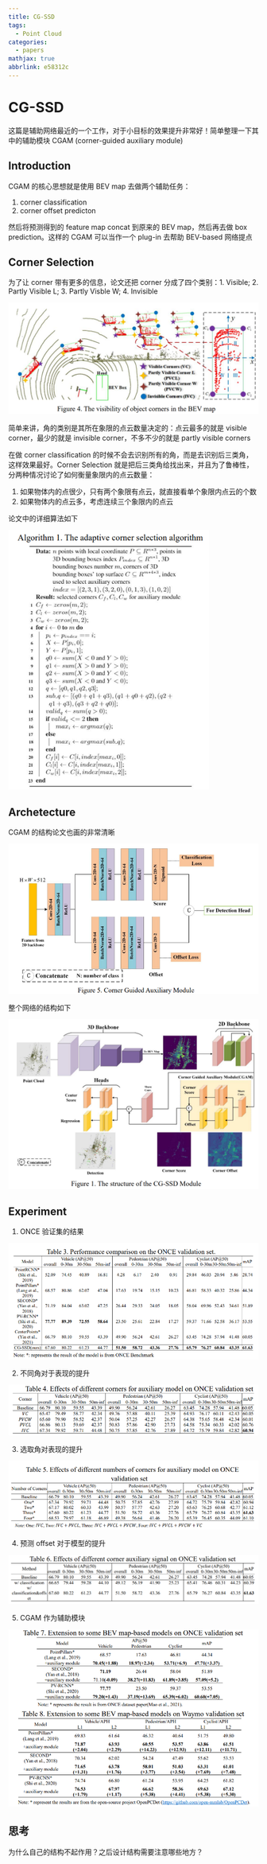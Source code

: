 ```yaml
---
title: CG-SSD
tags:
  - Point Cloud
categories:
  - papers
mathjax: true
abbrlink: e58312c
---
```


# CG-SSD

这篇是辅助网络最近的一个工作，对于小目标的效果提升非常好！简单整理一下其中的辅助模块 CGAM (corner-guided auxiliary module)

## Introduction

CGAM 的核心思想就是使用 BEV map 去做两个辅助任务：

1. corner classification
2. corner offset predicton

然后将预测得到的 feature map concat 到原来的 BEV map，然后再去做 box prediction。这样的 CGAM 可以当作一个 plug-in 去帮助 BEV-based 网络提点

## Corner Selection

为了让 corner 带有更多的信息，论文还把 corner 分成了四个类别：1. Visible; 2. Partly Visible L; 3. Partly Visble W; 4. Invisible

<img src="CG-SSD/image-20220519180350316.png" alt="image-20220519180350316" style="zoom:50%;" />

简单来讲，角的类别是其所在象限的点云数量决定的：点云最多的就是 visible corner，最少的就是 invisible corner，不多不少的就是 partly visible corners

在做 corner classification 的时候不会去识别所有的角，而是去识别后三类角，这样效果最好。Corner Selection 就是把后三类角给找出来，并且为了鲁棒性，分两种情况讨论了如何衡量象限内的点云数量：

1. 如果物体内的点很少，只有两个象限有点云，就直接看单个象限内点云的个数
2. 如果物体内的点云多，考虑连续三个象限内的点云

论文中的详细算法如下

<img src="CG-SSD/image-20220519180735304.png" alt="image-20220519180735304" style="zoom: 80%;" />

## Archetecture

CGAM 的结构论文也画的非常清晰

<img src="CG-SSD/image-20220519181158507.png" alt="image-20220519181158507" style="zoom: 67%;" />

整个网络的结构如下

<img src="CG-SSD/image-20220519181346862.png" alt="image-20220519181346862" style="zoom: 67%;" />

## Experiment

1. ONCE 验证集的结果

<img src="CG-SSD/image-20220521102510164.png" alt="image-20220521102510164" style="zoom: 80%;" />

2. 不同角对于表现的提升

<img src="CG-SSD/image-20220521102558999.png" alt="image-20220521102558999" style="zoom:80%;" />

3. 选取角对表现的提升

<img src="CG-SSD/image-20220521102632165.png" alt="image-20220521102632165" style="zoom:80%;" />

4. 预测 offset 对于模型的提升

<img src="CG-SSD/image-20220530153242009.png" alt="image-20220530153242009" style="zoom:67%;" />

5. CGAM 作为辅助模块

<img src="CG-SSD/image-20220521102705759.png" alt="image-20220521102705759" style="zoom:80%;" />

## 思考

为什么自己的结构不起作用？之后设计结构需要注意哪些地方？
